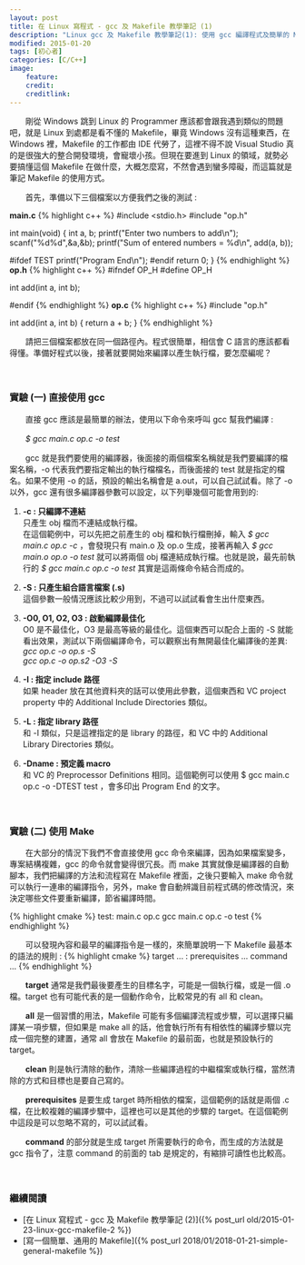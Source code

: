 ```yaml
---
layout: post
title: 在 Linux 寫程式 - gcc 及 Makefile 教學筆記 (1)
description: "Linux gcc 及 Makefile 教學筆記(1): 使用 gcc 編譯程式及簡單的 Makefile 規則說明"
modified: 2015-01-20
tags: [初心者]
categories: [C/C++]
image:
    feature: 
    credit: 
    creditlink: 
---
```


　　剛從 Windows 跳到 Linux 的 Programmer 應該都會跟我遇到類似的問題吧，就是 Linux 到處都是看不懂的 Makefile，畢竟 Windows 沒有這種東西，在 Windows 裡，Makefile 的工作都由 IDE 代勞了，這裡不得不說 Visual Studio 真的是很強大的整合開發環境，會寵壞小孩。但現在要進到 Linux 的領域，就勢必要搞懂這個 Makefile 在做什麼，大概怎麼寫，不然會遇到蠻多障礙，而這篇就是筆記 Makefile 的使用方式。

<!--more-->

　　首先，準備以下三個檔案以方便我們之後的測試 :

**main.c**
{% highlight c++ %}
#include <stdio.h>
#include "op.h"

int main(void)
{
    int a, b;
    printf("Enter two numbers to add\n");
    scanf("%d%d",&a,&b);
    printf("Sum of entered numbers = %d\n", add(a, b));

#ifdef TEST
    printf("Program End\n");
#endif
    return 0;
}
{% endhighlight %}
**op.h**
{% highlight c++ %}
#ifndef OP_H
#define OP_H

int add(int a, int b);

#endif
{% endhighlight %}
**op.c**
{% highlight c++ %}
#include "op.h"

int add(int a, int b)
{
    return a + b;
}
{% endhighlight %}

　　請把三個檔案都放在同一個路徑內。程式很簡單，相信會 C 語言的應該都看得懂。準備好程式以後，接著就要開始來編譯以產生執行檔，要怎麼編呢？

　

### 實驗 (一) 直接使用 gcc

　　直接 gcc 應該是最簡單的辦法，使用以下命令來呼叫 gcc 幫我們編譯 :

　　*$ gcc main.c op.c -o test*

　　gcc 就是我們要使用的編譯器，後面接的兩個檔案名稱就是我們要編譯的檔案名稱，-o 代表我們要指定輸出的執行檔檔名，而後面接的 test 就是指定的檔名。如果不使用 -o 的話，預設的輸出名稱會是 a.out，可以自己試試看。除了 -o 以外，gcc 還有很多編譯器參數可以設定，以下列舉幾個可能會用到的:

1. **-c : 只編譯不連結**  
只產生 obj 檔而不連結成執行檔。  
在這個範例中，可以先把之前產生的 obj 檔和執行檔刪掉，輸入 *$ gcc main.c op.c -c* ，會發現只有 main.o 及 op.o 生成，接著再輸入 *$ gcc main.o op.o -o test* 就可以將兩個 obj 檔連結成執行檔。也就是說，最先前執行的 *$ gcc main.c op.c -o test* 其實是這兩條命令結合而成的。

2. **-S : 只產生組合語言檔案 (.s)**  
這個參數一般情況應該比較少用到，不過可以試試看會生出什麼東西。

3. **-O0, O1, O2, O3 : 啟動編譯最佳化**  
O0 是不最佳化，O3 是最高等級的最佳化。這個東西可以配合上面的 -S 就能看出效果，測試以下兩個編譯命令，可以觀察出有無開最佳化編譯後的差異:  
*gcc op.c -o op.s -S*  
*gcc op.c -o op.s2 -O3 -S*

4. **-I : 指定 include 路徑**  
如果 header 放在其他資料夾的話可以使用此參數，這個東西和 VC project property 中的 Additional Include Directories 類似。

5. **-L : 指定 library 路徑**  
和 -I 類似，只是這裡指定的是 library 的路徑，和 VC  中的 Additional Library Directories 類似。

6. **-Dname : 預定義 macro**  
和 VC 的 Preprocessor Definitions 相同。這個範例可以使用 $ gcc main.c op.c -o -DTEST test ，會多印出 Program End 的文字。

　

### 實驗 (二)  使用 Make

　　在大部分的情況下我們不會直接使用 gcc 命令來編譯，因為如果檔案變多，專案結構複雜，gcc 的命令就會變得很冗長。而 make 其實就像是編譯器的自動腳本，我們把編譯的方法和流程寫在 Makefile 裡面，之後只要輸入 make 命令就可以執行一連串的編譯指令，另外，make 會自動辨識目前程式碼的修改情況，來決定哪些文件要重新編譯，節省編譯時間。

{% highlight cmake %}
test: main.c op.c
	gcc main.c op.c -o test
{% endhighlight %}

　　可以發現內容和最早的編譯指令是一樣的，來簡單說明一下 Makefile 最基本的語法的規則 :
{% highlight cmake %}
target ... : prerequisites ...
	command
	...
{% endhighlight %}

　　**target** 通常是我們最後要產生的目標名字，可能是一個執行檔，或是一個 .o 檔。target 也有可能代表的是一個動作命令，比較常見的有 all 和 clean。

　　**all** 是一個習慣的用法，Makefile 可能有多個編譯流程或步驟，可以選擇只編譯某一項步驟，但如果是 make all 的話，他會執行所有有相依性的編譯步驟以完成一個完整的建置，通常 all 會放在 Makefile 的最前面，也就是預設執行的 target。

　　**clean** 則是執行清除的動作，清除一些編譯過程的中繼檔案或執行檔，當然清除的方式和目標也是要自己寫的。

　　**prerequisites** 是要生成 target 時所相依的檔案，這個範例的話就是兩個 .c 檔，在比較複雜的編譯步驟中，這裡也可以是其他的步驟的 target。在這個範例中這段是可以忽略不寫的，可以試試看。

　　**command** 的部分就是生成 target 所需要執行的命令，而生成的方法就是 gcc 指令了，注意 command 的前面的 tab 是規定的，有縮排可讀性也比較高。

　

### 繼續閱讀
* [在 Linux 寫程式 - gcc 及 Makefile 教學筆記 (2)]({% post_url old/2015-01-23-linux-gcc-makefile-2 %})
* [寫一個簡單、通用的 Makefile]({% post_url 2018/01/2018-01-21-simple-general-makefile %})